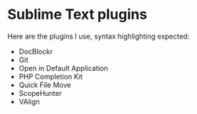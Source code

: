 # Sublime Text plugins

Here are the plugins I use, syntax highlighting expected:

 - DocBlockr
 - Git
 - Open in Default Application
 - PHP Completion Kit
 - Quick File Move
 - ScopeHunter
 - VAlign

